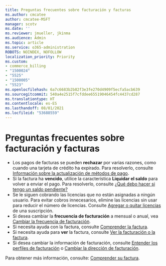 ```yaml
---
title: Preguntas frecuentes sobre facturación y facturas
ms.author: cmcatee
author: cmcatee-MSFT
manager: scotv
ms.date: ''
ms.reviewer: jmueller, jkinma
ms.audience: Admin
ms.topic: article
ms.service: o365-administration
ROBOTS: NOINDEX, NOFOLLOW
localization_priority: Priority
ms.custom:
- commerce_billing
- "1500024"
- "5525"
- "1500005"
- "5523"
ms.openlocfilehash: 6a7c6683b2b82f3e3fe270d4909f5ecfa5acb639
ms.sourcegitcommit: 540a4e2515f7cfddee65519046454fc4437cd287
ms.translationtype: HT
ms.contentlocale: es-ES
ms.lasthandoff: 08/01/2021
ms.locfileid: "53688559"
---
```

# <a name="billing-or-invoice-faq"></a>Preguntas frecuentes sobre facturación y facturas

- Los pagos de facturas se pueden **rechazar** por varias razones, como cuando una tarjeta de crédito ha expirado. Para resolverlo, consulte [Información sobre la actualización de métodos de pago](/microsoft-365/commerce/billing-and-payments/manage-payment-methods#update-payment-method-details).
- Si la factura ha **vencido**, utilice la característica **Liquidar el saldo** para volver a enviar el pago. Para resolverlo, consulte [¿Qué debo hacer si tengo un saldo pendiente?](/microsoft-365/commerce/billing-and-payments/pay-for-your-subscription#what-if-i-have-an-outstanding-balance)
- Se le siguen cobrando las licencias que no están asignadas a ningún usuario. Para evitar cobros innecesarios, elimine las licencias sin usar para reducir el número de licencias. Consulte [Agregar o quitar licencias](/microsoft-365/commerce/licenses/buy-licenses) de una suscripción.
- Si desea cambiar la **frecuencia de facturación** a mensual o anual, vea [Cambiar la frecuencia de facturación](/microsoft-365/commerce/billing-and-payments/change-payment-frequency).
- Si necesita ayuda con la factura, consulte [Comprender la factura](/microsoft-365/commerce/billing-and-payments/understand-your-invoice2).
- Si necesita ayuda para **ver** la factura, consulte [Ver la facturación o la factura](/microsoft-365/commerce/billing-and-payments/view-your-bill-or-invoice).
- Si desea cambiar la información de facturación, consulte [Entender los perfiles de facturación](/microsoft-365/commerce/billing-and-payments/manage-billing-profiles) o [Cambiar la dirección de facturación](/microsoft-365/commerce/billing-and-payments/change-your-billing-addresses).

Para obtener más información, consulte: [Comprender su factura](/microsoft-365/commerce/billing-and-payments/understand-your-invoice2).